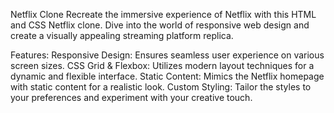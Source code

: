 Netflix Clone 
Recreate the immersive experience of Netflix with this HTML and CSS Netflix clone. Dive into the world of responsive web design and create a visually appealing streaming platform replica.

Features:
Responsive Design: Ensures seamless user experience on various screen sizes.
CSS Grid & Flexbox: Utilizes modern layout techniques for a dynamic and flexible interface.
Static Content: Mimics the Netflix homepage with static content for a realistic look.
Custom Styling: Tailor the styles to your preferences and experiment with your creative touch.
